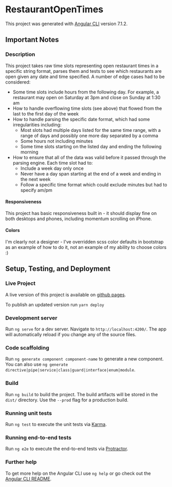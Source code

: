 # RestaurantOpenTimes

This project was generated with [Angular CLI](https://github.com/angular/angular-cli) version 7.1.2.

## Important Notes

### Description

This project takes raw time slots representing open restaurant times in a specific
string format, parses them and tests to see which restaurants are open given any
date and time specified. A number of edge cases had to be considered:

* Some time slots include hours from the following day. For example, a restaurant may
open on Saturday at 3pm and close on Sunday at 1:30 am
* How to handle overflowing time slots (see above) that flowed from the last to the first
day of the week
* How to handle parsing the specific date format, which had some irregularities including:
  * Most slots had multiple days listed for the same time range, with a range of days and possibly one more day separated by a comma
  * Some hours not including minutes
  * Some time slots starting on the listed day and ending the following morning
* How to ensure that all of the data was valid before it passed through the parsing engine. Each time slot had to:
  * Include a week day only once
  * Never have a day span starting at the end of a week and ending in the next week
  * Follow a specific time format which could exclude minutes but had to specify am/pm

#### Responsiveness

This project has basic responsiveness built in - it should display fine on both desktops and phones, including
momentum scrolling on iPhone.

#### Colors

I'm clearly not a designer - I've overridden scss color defaults in bootstrap as an example of how to do it,
not an example of my ability to choose colors :)

## Setup, Testing, and Deployment

### Live Project

A live version of this project is available on [github pages](https://srdone.github.io/restaurant-open-times).

To publish an updated version run `yarn deploy`

### Development server

Run `ng serve` for a dev server. Navigate to `http://localhost:4200/`. The app will automatically reload if you change any of the source files.

### Code scaffolding

Run `ng generate component component-name` to generate a new component. You can also use `ng generate directive|pipe|service|class|guard|interface|enum|module`.

### Build

Run `ng build` to build the project. The build artifacts will be stored in the `dist/` directory. Use the `--prod` flag for a production build.

### Running unit tests

Run `ng test` to execute the unit tests via [Karma](https://karma-runner.github.io).

### Running end-to-end tests

Run `ng e2e` to execute the end-to-end tests via [Protractor](http://www.protractortest.org/).

### Further help

To get more help on the Angular CLI use `ng help` or go check out the [Angular CLI README](https://github.com/angular/angular-cli/blob/master/README.md).
